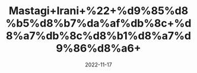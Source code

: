 ---
title: 'Mastagi+Irani+%22+%d9%85%d8%b5%d8%b7%da%af%db%8c+%d8%a7%db%8c%d8%b1%d8%a7%d9%86%d8%a6+'
date: '2022-11-17' 
metatag: '' 
inventory: '0' 
draft: false 
# meta description 
shortDescripton: 'Mastic+Gum+Iran+%22+It+has+various+kinds+of+pharmacological+activities+which+have+scientifically+proved+such+as++anti-bacterial%2c+antimicrobial%2c+antioxidant%2c+antifungal%2c+and+anticancer.'
description: 'Natural+Gums+%d9%82%d8%af%d8%b1%d8%aa%db%8c+%da%af%d9%88%d9%86%d8%af'
longdescription: ''
tags: ''
brand: ''
subCategory: ''
unit: '10 gm-Pk'
sellCount: '0'
featured: True
# product Price
price: '400.0'
# Product Short Description
shortDescription: 'Mastic+Gum+Iran+%22+It+has+various+kinds+of+pharmacological+activities+which+have+scientifically+proved+such+as++anti-bacterial%2c+antimicrobial%2c+antioxidant%2c+antifungal%2c+and+anticancer.'
productID: '4B149EEA-643B-ED11-996A-005056B3A416'
type: 'products'
category: 'Natural+Gums+%d9%82%d8%af%d8%b1%d8%aa%db%8c+%da%af%d9%88%d9%86%d8%af' 
thumnailproduct: 'https://eraconnect.blob.core.windows.net/product-images/aminsaddiquidawakhana/978b4722-8880-4199-ae5f-e81e2c6e631b.webp' 
images:
  - image: 'https://eraconnect.blob.core.windows.net/product-images/aminsaddiquidawakhana/978b4722-8880-4199-ae5f-e81e2c6e631b.webp'  
Variants:
---